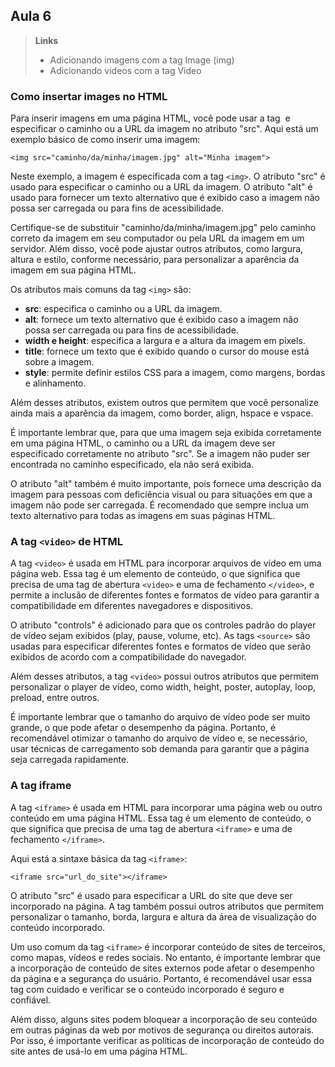 ## Aula 6

> **Links**
>
> - Adicionando imagens com a tag Image (img)
> - Adicionando videos com a tag Video

### Como insertar images no HTML

Para inserir imagens em uma página HTML, você pode usar a tag <img> e especificar o caminho ou a URL da imagem no atributo "src". 
Aqui está um exemplo básico de como inserir uma imagem:

``<img src="caminho/da/minha/imagem.jpg" alt="Minha imagem">``

Neste exemplo, a imagem é especificada com a tag ``<img>``. O atributo "src" é usado para especificar o caminho ou a URL da imagem. 
O atributo "alt" é usado para fornecer um texto alternativo que é exibido caso a imagem não possa ser carregada ou para fins de acessibilidade.

Certifique-se de substituir "caminho/da/minha/imagem.jpg" pelo caminho correto da imagem em seu computador ou pela URL da 
imagem em um servidor. Além disso, você pode ajustar outros atributos, como largura, altura e estilo, 
conforme necessário, para personalizar a aparência da imagem em sua página HTML.

Os atributos mais comuns da tag ``<img>`` são:

- **src**: especifica o caminho ou a URL da imagem.
- **alt**: fornece um texto alternativo que é exibido caso a imagem não possa ser carregada ou para fins de acessibilidade.
- **width e height**: especifica a largura e a altura da imagem em pixels.
- **title**: fornece um texto que é exibido quando o cursor do mouse está sobre a imagem.
- **style**: permite definir estilos CSS para a imagem, como margens, bordas e alinhamento.

Além desses atributos, existem outros que permitem que você personalize ainda mais a aparência da imagem, como border, align, hspace e vspace.

É importante lembrar que, para que uma imagem seja exibida corretamente em uma página HTML, o caminho ou a URL da imagem deve ser 
especificado corretamente no atributo "src". Se a imagem não puder ser encontrada no caminho especificado, ela não será exibida.

O atributo "alt" também é muito importante, pois fornece uma descrição da imagem para pessoas com deficiência visual ou 
para situações em que a imagem não pode ser carregada. É recomendado que sempre inclua um texto alternativo para todas as imagens em suas páginas HTML.

### A tag ``<video>`` de HTML

A tag ``<video>`` é usada em HTML para incorporar arquivos de vídeo em uma página web. 
Essa tag é um elemento de conteúdo, o que significa que precisa de uma tag de abertura ``<video>`` e uma de fechamento ``</video>``, 
e permite a inclusão de diferentes fontes e formatos de vídeo para garantir a compatibilidade em diferentes navegadores e dispositivos.

O atributo "controls" é adicionado para que os controles padrão do player de vídeo sejam exibidos (play, pause, volume, etc). As tags ``<source>``
são usadas para especificar diferentes fontes e formatos de vídeo que serão exibidos de acordo com a compatibilidade do navegador. 

Além desses atributos, a tag ``<video>`` possui outros atributos que permitem personalizar o player de vídeo, como width, height, poster, 
autoplay, loop, preload, entre outros.

É importante lembrar que o tamanho do arquivo de vídeo pode ser muito grande, o que pode afetar o desempenho da página. 
Portanto, é recomendável otimizar o tamanho do arquivo de vídeo e, se necessário, usar técnicas de carregamento sob demanda para garantir 
que a página seja carregada rapidamente.

### A tag iframe

A tag ``<iframe>`` é usada em HTML para incorporar uma página web ou outro conteúdo em uma página HTML. 
Essa tag é um elemento de conteúdo, o que significa que precisa de uma tag de abertura ``<iframe>`` e uma de fechamento ``</iframe>``.

Aqui está a sintaxe básica da tag ``<iframe>``:

``<iframe src="url_do_site"></iframe>``

O atributo "src" é usado para especificar a URL do site que deve ser incorporado na página. A tag também possui outros atributos que permitem 
personalizar o tamanho, borda, largura e altura da área de visualização do conteúdo incorporado.

Um uso comum da tag ``<iframe>`` é incorporar conteúdo de sites de terceiros, como mapas, vídeos e redes sociais. 
No entanto, é importante lembrar que a incorporação de conteúdo de sites externos pode afetar o desempenho da página e a segurança do usuário. 
Portanto, é recomendável usar essa tag com cuidado e verificar se o conteúdo incorporado é seguro e confiável.

Além disso, alguns sites podem bloquear a incorporação de seu conteúdo em outras páginas da web por motivos de segurança ou direitos autorais. 
Por isso, é importante verificar as políticas de incorporação de conteúdo do site antes de usá-lo em uma página HTML.

